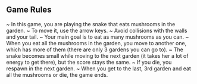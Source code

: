 ## Game Rules

~ In this game, you are playing the snake that eats mushrooms in the garden.
~ To move it, use the arrow keys.
~ Avoid collisions with the walls and your tail.
~ Your main goal is to eat as many mushrooms as you can.
~ When you eat all the mushrooms in the garden, you move to another one, which has more of them (there are only 3 gardens you can go to).
~ The snake becomes small while moving to the next garden (it takes her a lot of energy to get there), but the score stays the same.
~ If you die, you respawn in the next garden.
~ When you get to the last, 3rd garden and eat all the mushrooms or die, the game ends.
